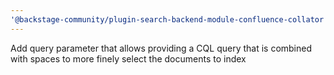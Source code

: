 ```yaml
---
'@backstage-community/plugin-search-backend-module-confluence-collator': minor
---
```


Add query parameter that allows providing a CQL query that is combined with spaces to more finely select the documents to index
